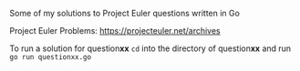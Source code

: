 Some of my solutions to Project Euler questions written in Go

Project Euler Problems: https://projecteuler.net/archives

To run a solution for question**xx** `cd` into the directory of question**xx** and run `go run questionxx.go`
